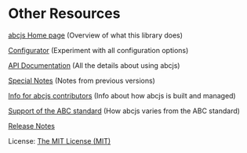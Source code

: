 # Other Resources

[abcjs Home page](https://abcjs.net) (Overview of what this library does)

[Configurator](https://configurator.abcjs.net) (Experiment with all configuration options)

[API Documentation](api.md) (All the details about using abcjs)

[Special Notes](special-notes.md) (Notes from previous versions)

[Info for abcjs contributors](contributing.md) (Info about how abcjs is built and managed)

[Support of the ABC standard](abc-notation.md) (How abcjs varies from the ABC standard)

[Release Notes](RELEASE.md)

License: [The MIT License (MIT)](http://opensource.org/licenses/MIT)


